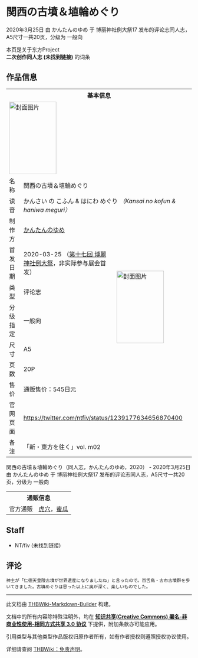 # 関西の古墳＆埴輪めぐり

<!-- source html: G:\repos\THBWiki-Markdown-Builder\THBWikiMarkdown\Temp\main\8\82\ns0%3A%E9%96%A2%E8%A5%BF%E3%81%AE%E5%8F%A4%E5%A2%B3%EF%BC%86%E5%9F%B4%E8%BC%AA%E3%82%81%E3%81%90%E3%82%8A.html -->

2020年3月25日 由 かんたんのゆめ 于 博丽神社例大祭17 发布的评论志同人志，A5尺寸一共20页，分级为 一般向

本页是关于东方Project  
 **二次创作同人志 (未找到链接)** 的词条

## 作品信息

<table><tbody><tr><th colspan="3">基本信息</th></tr><tr><td class="cover-artwork-mobile" colspan="2"><a href="./文件-関西の古墳＆埴輪めぐり封面.png.md" class="image" title="封面图片"><img alt="封面图片" src="https://upload.thwiki.cc/thumb/2/28/%E9%96%A2%E8%A5%BF%E3%81%AE%E5%8F%A4%E5%A2%B3%EF%BC%86%E5%9F%B4%E8%BC%AA%E3%82%81%E3%81%90%E3%82%8A%E5%B0%81%E9%9D%A2.png/128px-%E9%96%A2%E8%A5%BF%E3%81%AE%E5%8F%A4%E5%A2%B3%EF%BC%86%E5%9F%B4%E8%BC%AA%E3%82%81%E3%81%90%E3%82%8A%E5%B0%81%E9%9D%A2.png" decoding="async" loading="lazy" width="128" height="196" srcset="https://upload.thwiki.cc/thumb/2/28/%E9%96%A2%E8%A5%BF%E3%81%AE%E5%8F%A4%E5%A2%B3%EF%BC%86%E5%9F%B4%E8%BC%AA%E3%82%81%E3%81%90%E3%82%8A%E5%B0%81%E9%9D%A2.png/192px-%E9%96%A2%E8%A5%BF%E3%81%AE%E5%8F%A4%E5%A2%B3%EF%BC%86%E5%9F%B4%E8%BC%AA%E3%82%81%E3%81%90%E3%82%8A%E5%B0%81%E9%9D%A2.png 1.5x, https://upload.thwiki.cc/thumb/2/28/%E9%96%A2%E8%A5%BF%E3%81%AE%E5%8F%A4%E5%A2%B3%EF%BC%86%E5%9F%B4%E8%BC%AA%E3%82%81%E3%81%90%E3%82%8A%E5%B0%81%E9%9D%A2.png/256px-%E9%96%A2%E8%A5%BF%E3%81%AE%E5%8F%A4%E5%A2%B3%EF%BC%86%E5%9F%B4%E8%BC%AA%E3%82%81%E3%81%90%E3%82%8A%E5%B0%81%E9%9D%A2.png 2x" data-file-width="460" data-file-height="705"></a></td>
</tr><tr><td class="label">名称</td><td colspan="2"> 関西の古墳＆埴輪めぐり </td></tr><tr><td class="label">读音</td><td colspan="2"> かんさい の こふん &#38; はにわ めぐり <i>（Kansai no kofun &#38; haniwa meguri）</i> </td></tr><tr><td class="label">制作方</td><td><a href="./かんたんのゆめ.md" title="かんたんのゆめ">かんたんのゆめ</a></td><td class="cover-artwork" rowspan="7" style="min-width:196px;"><a href="./文件-関西の古墳＆埴輪めぐり封面.png.md" class="image" title="封面图片"><img alt="封面图片" src="https://upload.thwiki.cc/thumb/2/28/%E9%96%A2%E8%A5%BF%E3%81%AE%E5%8F%A4%E5%A2%B3%EF%BC%86%E5%9F%B4%E8%BC%AA%E3%82%81%E3%81%90%E3%82%8A%E5%B0%81%E9%9D%A2.png/128px-%E9%96%A2%E8%A5%BF%E3%81%AE%E5%8F%A4%E5%A2%B3%EF%BC%86%E5%9F%B4%E8%BC%AA%E3%82%81%E3%81%90%E3%82%8A%E5%B0%81%E9%9D%A2.png" decoding="async" loading="lazy" width="128" height="196" srcset="https://upload.thwiki.cc/thumb/2/28/%E9%96%A2%E8%A5%BF%E3%81%AE%E5%8F%A4%E5%A2%B3%EF%BC%86%E5%9F%B4%E8%BC%AA%E3%82%81%E3%81%90%E3%82%8A%E5%B0%81%E9%9D%A2.png/192px-%E9%96%A2%E8%A5%BF%E3%81%AE%E5%8F%A4%E5%A2%B3%EF%BC%86%E5%9F%B4%E8%BC%AA%E3%82%81%E3%81%90%E3%82%8A%E5%B0%81%E9%9D%A2.png 1.5x, https://upload.thwiki.cc/thumb/2/28/%E9%96%A2%E8%A5%BF%E3%81%AE%E5%8F%A4%E5%A2%B3%EF%BC%86%E5%9F%B4%E8%BC%AA%E3%82%81%E3%81%90%E3%82%8A%E5%B0%81%E9%9D%A2.png/256px-%E9%96%A2%E8%A5%BF%E3%81%AE%E5%8F%A4%E5%A2%B3%EF%BC%86%E5%9F%B4%E8%BC%AA%E3%82%81%E3%81%90%E3%82%8A%E5%B0%81%E9%9D%A2.png 2x" data-file-width="460" data-file-height="705"></a></td>
</tr><tr><td class="label">首发日期</td><td>2020-03-25&#160;（<a href="/展会作品列表?e=%E5%8D%9A%E4%B8%BD%E7%A5%9E%E7%A4%BE%E4%BE%8B%E5%A4%A7%E7%A5%AD%2317">第十七回 博麗神社例大祭</a>，非实际参与展会首发）</td></tr><tr><td class="label">类型</td><td>评论志</td></tr><tr><td class="label">分级指定</td><td>一般向</td></tr><tr><td class="label">尺寸</td><td>A5</td></tr><tr><td class="label">页数</td><td>20P</td></tr><tr><td class="label">售价</td><td>通贩售价：545日元</td></tr>
<tr><td class="label">官网页面</td><td colspan="2"><a rel="nofollow" class="external free" href="https://twitter.com/ntfiv/status/1239177634656870400">https://twitter.com/ntfiv/status/1239177634656870400</a></td></tr><tr><td class="label">备注</td><td colspan="2">「新・東方を往く」vol. m02</td></tr></tbody></table>

関西の古墳＆埴輪めぐり（同人志，かんたんのゆめ，2020） - 2020年3月25日 由 かんたんのゆめ 于 博丽神社例大祭17 发布的评论志同人志，A5尺寸一共20页，分级为 一般向

<table><tbody><tr><th colspan="3">通贩信息</th></tr><tr><td class="label">官方通贩</td><td colspan="2"><a rel="nofollow" class="external text" href="https://ec.toranoana.jp/tora_r/ec/item/040030821345">虎穴</a>，<a rel="nofollow" class="external text" href="https://www.melonbooks.co.jp/detail/detail.php?product_id=643045">蜜瓜</a></td></tr></tbody></table>



## Staff
- NT/fiv (未找到链接)


## 评论
```
神主が「仁徳天皇陵古墳が世界遺産になりましたね」と言ったので。百舌鳥・古市古墳群を歩いてきました。古墳めぐりは思った以上に奥が深く、楽しいものでした。 
```

  
  

  





---

此文档由 [THBWiki-Markdown-Builder](https://github.com/Delsin-Yu/THBWiki-Markdown-Builder) 构建。

文档中的所有内容除特殊注明外，均在 [**知识共享(Creative Commons) 署名-非商业性使用-相同方式共享 3.0 协议**](https://creativecommons.org/licenses/by-sa/3.0/deed.zh-hans) 下提供，附加条款亦可能应用。

引用类型与其他类型作品版权归原作者所有，如有作者授权则遵照授权协议使用。

详细请查阅 [THBWiki：免责声明](https://thbwiki.cc/THBWiki:%E5%85%8D%E8%B4%A3%E5%A3%B0%E6%98%8E)。

